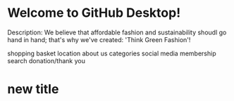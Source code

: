 # Welcome to GitHub Desktop!
Description:
We believe that affordable fashion and sustainability shoudl go hand in hand; that's why we've created: 'Think Green Fashion'!

shopping basket
location
about us
categories
social media
membership
search
donation/thank you


# new title


